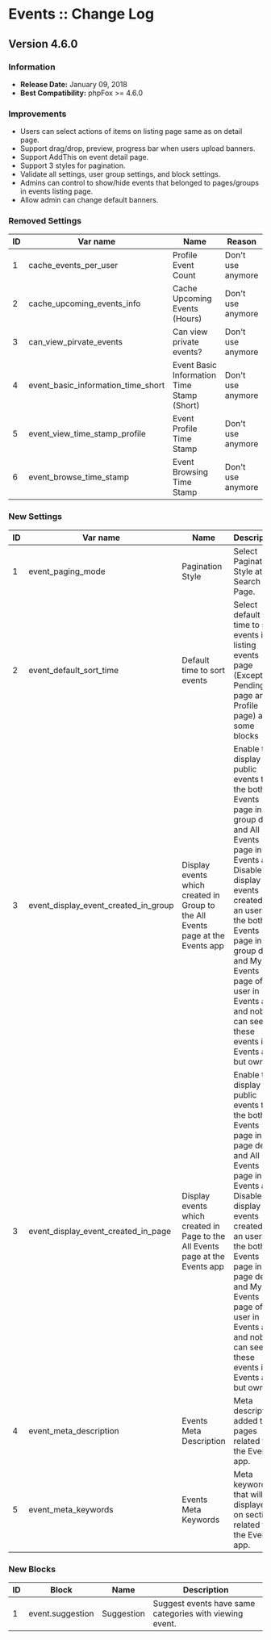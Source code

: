 # Events  :: Change Log

## Version 4.6.0

### Information

- **Release Date:** January 09, 2018
- **Best Compatibility:** phpFox >= 4.6.0

### Improvements

- Users can select actions of items on listing page same as on detail page.
- Support drag/drop, preview, progress bar when users upload banners.
- Support AddThis on event detail page.
- Support 3 styles for pagination.
- Validate all settings, user group settings, and block settings.
- Admins can control to show/hide events that belonged to pages/groups in events listing page.
- Allow admin can change default banners.

### Removed Settings

| ID | Var name | Name | Reason |
| --- | -------- | ---- | --- |
| 1 | cache_events_per_user | Profile Event Count | Don't use anymore |
| 2 | cache_upcoming_events_info | Cache Upcoming Events (Hours) | Don't use anymore |
| 3 | can_view_pirvate_events | Can view private events? | Don't use anymore |
| 4 | event_basic_information_time_short | Event Basic Information Time Stamp (Short) | Don't use anymore |
| 5 | event_view_time_stamp_profile | Event Profile Time Stamp | Don't use anymore |
| 6 | event_browse_time_stamp | Event Browsing Time Stamp | Don't use anymore |

### New Settings

| ID | Var name | Name | Description |
| --- | -------- | ---- | ---- |
| 1 | event_paging_mode | Pagination Style | Select Pagination Style at Search Page. |
| 2 | event_default_sort_time | Default time to sort events | Select default time time to sort events in listing events page (Except Pending page and Profile page) and some blocks |
| 3 | event_display_event_created_in_group | Display events which created in Group to the All Events page at the Events app | Enable to display all public events to the both Events page in group detail and All Events page in Events app. Disable to display events created by an users to the both Events page in group detail and My Events page of this user in Events app and nobody can see these events in Events app but owner. |
| 3 | event_display_event_created_in_page | Display events which created in Page to the All Events page at the Events app | Enable to display all public events to the both Events page in page detail and All Events page in Events app. Disable to display events created by an users to the both Events page in page detail and My Events page of this user in Events app and nobody can see these events in Events app but owner. |
| 4 | event_meta_description | Events Meta Description | Meta description added to pages related to the Events app. |
| 5 | event_meta_keywords | Events Meta Keywords | Meta keywords that will be displayed on sections related to the Events app. |

### New Blocks

| ID | Block | Name | Description |
| --- | -------- | ---- | ------------ |
| 1 | event.suggestion | Suggestion | Suggest events have same categories with viewing event. |



